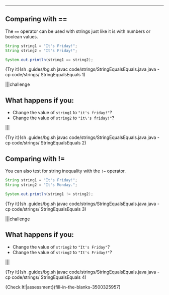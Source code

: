 ----------

## Comparing with ==

The `==` operator can be used with strings just like it is with numbers or boolean values.

```java
String string1 = "It's Friday!";
String string2 = "It's Friday!";

System.out.println(string1 == string2);
```

{Try it}(sh .guides/bg.sh javac code/strings/StringEqualsEquals.java java -cp code/strings/ StringEqualsEquals 1)

|||challenge
## What happens if you:
* Change the value of `string1` to `"it's friday!"`?
* Change the value of `string2` to `"it\'s friday!"`?

|||

{Try it}(sh .guides/bg.sh javac code/strings/StringEqualsEquals.java java -cp code/strings/ StringEqualsEquals 2)

## Comparing with !=

You can also test for string inequality with the `!=` operator.

```java
String string1 = "It's Friday!";
String string2 = "It's Monday.";

System.out.println(string1 != string2);
```

{Try it}(sh .guides/bg.sh javac code/strings/StringEqualsEquals.java java -cp code/strings/ StringEqualsEquals 3)

|||challenge
## What happens if you:
* Change the value of `string2` to `"It's Friday"`?
* Change the value of `string2` to `"It's Friday!"`?

|||

{Try it}(sh .guides/bg.sh javac code/strings/StringEqualsEquals.java java -cp code/strings/ StringEqualsEquals 4)

{Check It!|assessment}(fill-in-the-blanks-3500325957)
